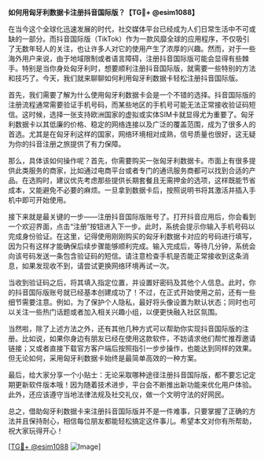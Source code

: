 **如何用匈牙利数据卡注册抖音国际版？【TG💪+ @esim1088】**

在当今这个全球化迅速发展的时代，社交媒体平台已经成为人们日常生活中不可或缺的一部分。而抖音国际版（TikTok）作为一款风靡全球的应用程序，不仅吸引了无数年轻人的关注，也让许多人对它的使用产生了浓厚的兴趣。然而，对于一些海外用户来说，由于地域限制或者语言障碍，注册抖音国际版可能会显得有些棘手。特别是当你身处匈牙利时，想要顺利注册抖音国际版，就需要一些特别的方法和技巧了。今天，我们就来聊聊如何利用匈牙利数据卡轻松注册抖音国际版。

首先，我们需要了解为什么使用匈牙利数据卡会是一个不错的选择。抖音国际版的注册流程通常需要验证手机号码，而某些地区的手机号可能无法正常接收验证码短信。这时候，选择一张支持欧洲国家的虚拟或实体SIM卡就显得尤为重要了。匈牙利数据卡以其低廉的价格、稳定的网络连接以及广泛的覆盖范围，成为了很多人的首选。尤其是在匈牙利这样的国家，网络环境相对成熟，信号质量也很好，这无疑为你的抖音注册之旅提供了有力保障。

那么，具体该如何操作呢？首先，你需要购买一张匈牙利数据卡。市面上有很多提供此类服务的商家，比如通过电商平台或者专门的通讯服务商都可以找到合适的产品。在选购时，建议优先考虑那些提供长期套餐且无需押金的选项，这样既能节省成本，又能避免不必要的麻烦。一旦拿到数据卡后，按照说明书将其激活并插入手机中即可开始使用。

接下来就是最关键的一步——注册抖音国际版账号了。打开抖音应用后，你会看到一个欢迎界面，点击“注册”按钮进入下一步。此时，系统会提示你输入手机号码以完成身份验证。在这里，记得使用刚刚购买的匈牙利数据卡对应的号码进行填写，因为只有这样才能确保后续步骤能够顺利完成。输入完成后，等待几分钟，系统会向该号码发送一条包含验证码的短信。请注意检查手机是否能正常接收到这条消息，如果发现收不到，请尝试更换网络环境再试一次。

当收到验证码之后，将其填入指定位置，并设置好密码及其他个人信息。此时，你的抖音国际版账号就已经基本创建成功了！不过，在正式开始使用之前，还有一些细节需要注意。例如，为了保护个人隐私，最好将头像设置为默认状态；同时也可以关注一些热门话题或者加入相关兴趣小组，以便更快融入社区氛围。

当然啦，除了上述方法之外，还有其他几种方式可以帮助你实现抖音国际版的注册。比如说，如果你身边有朋友已经在使用这款软件，不妨请求他们帮忙推荐邀请链接；又或者直接下载官方客户端后按照指引一步步操作，也能达到同样的效果。但无论如何，采用匈牙利数据卡始终是最简单高效的一种方案。

最后，给大家分享一个小贴士：无论采取哪种途径注册抖音国际版，都不要忘记定期更新软件版本哦！因为随着技术进步，平台会不断推出新功能来优化用户体验。此外，还应该遵守当地法律法规及社交礼仪，做一个文明守法的好网民。

总之，借助匈牙利数据卡来注册抖音国际版并不是一件难事，只要掌握了正确的方法并且保持耐心，相信每位朋友都能轻松搞定这件事儿。希望本文对你有所帮助，祝大家玩得开心！

[[TG💪+ @esim1088](https://t.me/s/esim1088) ![Image](https://i.postimg.cc/4NQfJmqS/Snipaste-2025-05-13-00-14-12.png)]